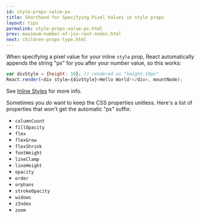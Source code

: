 ```yaml
---
id: style-props-value-px
title: Shorthand for Specifying Pixel Values in style props
layout: tips
permalink: style-props-value-px.html
prev: maximum-number-of-jsx-root-nodes.html
next: children-props-type.html
---
```


When specifying a pixel value for your inline `style` prop, React automatically appends the string "px" for you after your number value, so this works:

```js
var divStyle = {height: 10}; // rendered as "height:10px"
React.render(<div style={divStyle}>Hello World!</div>, mountNode);
```

See [Inline Styles](/react/tips/inline-styles.html) for more info.

Sometimes you _do_ want to keep the CSS properties unitless. Here's a list of properties that won't get the automatic "px" suffix:

- `columnCount`
- `fillOpacity`
- `flex`
- `flexGrow`
- `flexShrink`
- `fontWeight`
- `lineClamp`
- `lineHeight`
- `opacity`
- `order`
- `orphans`
- `strokeOpacity`
- `widows`
- `zIndex`
- `zoom`
